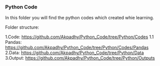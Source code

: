 ### Python Code

In this folder you will find the python codes which created whie learning.

Folder structure:

1.Code: https://github.com/Akpadhy/Python_Code/tree/Python/Codes
    1.1 Pandas: https://github.com/Akpadhy/Python_Code/tree/Python/Codes/Pandas
2.Data: https://github.com/Akpadhy/Python_Code/tree/Python/Data
3.Output: https://github.com/Akpadhy/Python_Code/tree/Python/Outputs
